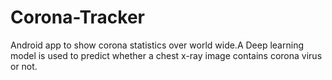 # Corona-Tracker
Android app to show corona statistics over world wide.A Deep learning model is used to predict whether a chest x-ray image contains corona virus or not.
